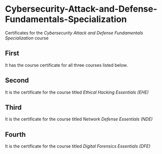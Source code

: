 # Cybersecurity-Attack-and-Defense-Fundamentals-Specialization
Certificates for the *Cybersecurity Attack and Defense Fundamentals Specialization* course

## First
It has the course certificate for all three courses listed below.

## Second
It is the certificate for the course titled *Ethical Hacking Essentials (EHE)*

## Third
It is the certificate for the course titled *Network Defense Essentials (NDE)*

## Fourth
It is the certificate for the course titled *Digital Forensics Essentials (DFE)*

